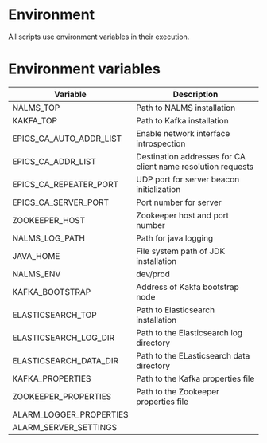 # Environment

All scripts use environment variables in their execution.


# Environment variables


| Variable                 | Description                                                   |
|--------------------------|---------------------------------------------------------------|
| NALMS_TOP                | Path to NALMS installation                                    |
| KAKFA_TOP                | Path to Kafka installation                                    |
| EPICS_CA_AUTO_ADDR_LIST  | Enable network interface introspection                        |
| EPICS_CA_ADDR_LIST       | Destination addresses for CA client name resolution requests  |
| EPICS_CA_REPEATER_PORT   | UDP port for server beacon initialization                     |
| EPICS_CA_SERVER_PORT     | Port number for server                                        |
| ZOOKEEPER_HOST           | Zookeeper host and port number                                |
| NALMS_LOG_PATH           | Path for java logging                                         |
| JAVA_HOME                | File system path of JDK installation                          |
| NALMS_ENV                | dev/prod                                                      |
| KAFKA_BOOTSTRAP          | Address of Kakfa bootstrap node                               |
| ELASTICSEARCH_TOP        | Path to Elasticsearch installation                            |
| ELASTICSEARCH_LOG_DIR    | Path to the Elasticsearch log directory                       |
| ELASTICSEARCH_DATA_DIR   | Path to the ELasticsearch data directory                      |
| KAFKA_PROPERTIES         | Path to the Kafka properties file                             |
| ZOOKEEPER_PROPERTIES     | Path to the Zookeeper properties file                         |
| ALARM_LOGGER_PROPERTIES  |
| ALARM_SERVER_SETTINGS    |